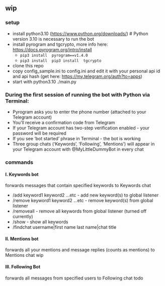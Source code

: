 ## wip

### setup
- install python3.10 (https://www.python.org/downloads/) # Python version 3.10 is necessary to run the bot 
- install pyrogram and tgcrypto, more info here: https://docs.pyrogram.org/intro/install
  - `pip3 install  pyrogram==v1.4.0`
  - `pip3 install  pip3 install  tgcrypto`
- clone this repo
- copy config_sample.ini to config.ini and edit it with your personal api id and api hash (get here: https://my.telegram.org/auth?to=apps)
- start with python3.10 ./main.py

### During the first session of running the bot with Python via Terminal:
- Pyrogram asks you to enter the phone number (attached to your Telegram account) 
- You’ll receive a confirmation code from Telegram
- If your Telegram account has two-step verification enabled - your password will be required 
- If you see ‘bot started’ phrase in Terminal - the bot is working 
- Three group chats (‘Keywords’, ‘Following’, ‘Mentions’) will appear in your Telegram account with @MyLittleDummyBot in every chat  

### commands
#### I. Keywords bot
forwards messages that contain specified keywords to Keywords chat
- /add keyword1 keyword2 ...etc - add new keyword(s) to global listener
- /remove keyword1 keyword2 ...etc - remove keyword(s) from global listener
- /removeall - remove all keywords from global listener (turned off currently)
- /show - show all keywords
- /findchat username|first name last name|chat title

#### II. Mentions bot
forwards all your mentions and message replies (counts as mentions) to Mentions chat
wip

#### III. Following Bot
forwards all messages from specified users to Following chat
todo
